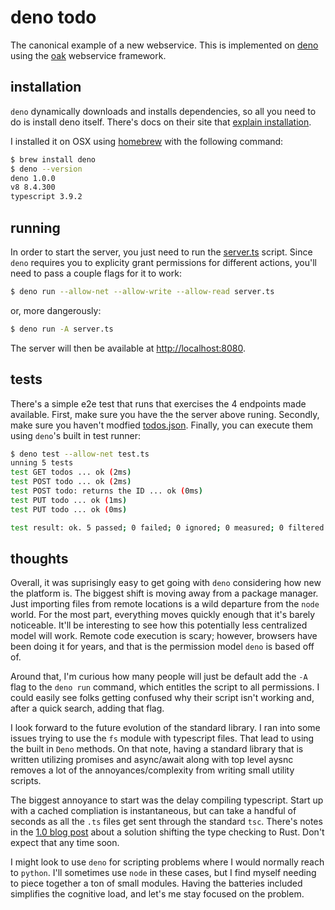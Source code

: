 # deno todo

The canonical example of a new webservice. This is implemented
on [deno](https://deno.land) using the [oak](https://github.com/oakserver/oak)
webservice framework.

## installation

`deno` dynamically downloads and installs dependencies, so all
you need to do is install deno itself. There's docs on their 
site that [explain installation](https://deno.land/#installation).

I installed it on OSX using [homebrew](https://brew.sh/) with the following
command:

```sh
$ brew install deno
$ deno --version
deno 1.0.0
v8 8.4.300
typescript 3.9.2
```
## running

In order to start the server, you just need to run the [server.ts](./server.ts)
script. Since `deno` requires you to explicity grant permissions for
different actions, you'll need to pass a couple flags for it to work:

```sh
$ deno run --allow-net --allow-write --allow-read server.ts
```

or, more dangerously:

```sh
$ deno run -A server.ts
```

The server will then be available at [http://localhost:8080](http://localhost:8080).

## tests

There's a simple e2e test that runs that exercises the 4 endpoints made
available. First, make sure you have the the server above runing. Secondly,
make sure you haven't modfied [todos.json](./todos.json). Finally, you can
execute them using `deno`'s built in test runner:

```sh
$ deno test --allow-net test.ts
unning 5 tests
test GET todos ... ok (2ms)
test POST todo ... ok (2ms)
test POST todo: returns the ID ... ok (0ms)
test PUT todo ... ok (1ms)
test PUT todo ... ok (0ms)

test result: ok. 5 passed; 0 failed; 0 ignored; 0 measured; 0 filtered out (7ms)
```

## thoughts

Overall, it was suprisingly easy to get going with `deno` considering how new
the platform is. The biggest shift is moving away from a package manager. Just
importing files from remote locations is a wild departure from the `node` world.
For the most part, everything moves quickly enough that it's barely noticeable.
It'll be interesting to see how this potentially less centralized model will
work. Remote code execution is scary; however, browsers have been doing it for
years, and that is the permission model `deno` is based off of.

Around that, I'm curious how many people will just be default add the `-A` flag
to the `deno run` command, which entitles the script to all permissions. I could
easily see folks getting confused why their script isn't working and, after a
quick search, adding that flag.

I look forward to the future evolution of the standard library. I ran into some issues trying to use the `fs` module with typescript files. That lead to using
the built in `Deno` methods. On that note, having a standard library that is
written utilizing promises and async/await along with top level aysnc removes a
lot of the annoyances/complexity from writing small utility scripts.

The biggest annoyance to start was the delay compiling typescript. Start up with
a cached compliation is instantaneous, but can take a handful of seconds as all
the `.ts` files get sent through the standard `tsc`. There's notes in the 
[1.0 blog post](https://deno.land/v1#tsc-bottleneck) about a solution shifting
the type checking to Rust. Don't expect that any time soon.

I might look to use `deno` for scripting problems where I would normally reach
to `python`. I'll sometimes use `node` in these cases, but I find myself needing
to piece together a ton of small modules. Having the batteries included 
simplifies the cognitive load, and let's me stay focused on the problem.
